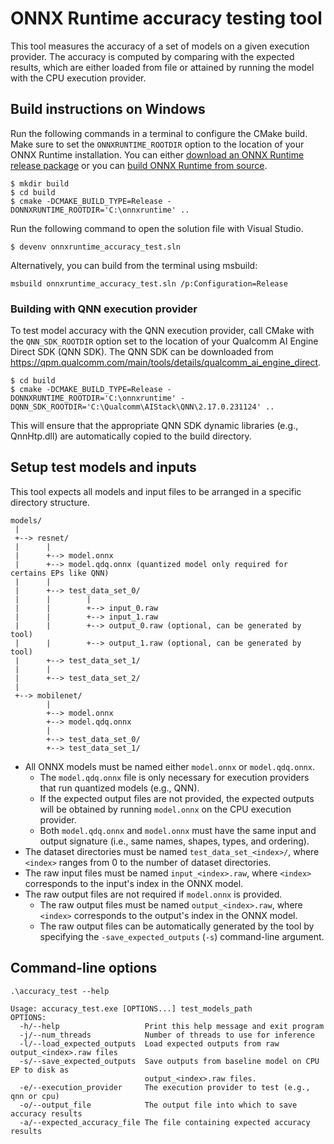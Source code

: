 # ONNX Runtime accuracy testing tool
This tool measures the accuracy of a set of models on a given execution provider. The accuracy is computed by comparing with the expected results, which are either loaded from file or attained by running the model with the CPU execution provider.

## Build instructions on Windows
Run the following commands in a terminal to configure the CMake build. Make sure to set the `ONNXRUNTIME_ROOTDIR` option to the location of your ONNX Runtime installation. You can either [download an ONNX Runtime release package](https://github.com/microsoft/onnxruntime/releases/) or you can [build ONNX Runtime from source](https://www.onnxruntime.ai/docs/build/).

```shell
$ mkdir build
$ cd build
$ cmake -DCMAKE_BUILD_TYPE=Release -DONNXRUNTIME_ROOTDIR='C:\onnxruntime' ..
```

Run the following command to open the solution file with Visual Studio.

```shell
$ devenv onnxruntime_accuracy_test.sln
```

Alternatively, you can build from the terminal using msbuild:

```shell
msbuild onnxruntime_accuracy_test.sln /p:Configuration=Release
```

### Building with QNN execution provider
To test model accuracy with the QNN execution provider, call CMake with the `QNN_SDK_ROOTDIR` option set to the location of your Qualcomm AI Engine Direct SDK (QNN SDK).
The QNN SDK can be downloaded from https://qpm.qualcomm.com/main/tools/details/qualcomm_ai_engine_direct.

```shell
$ cd build
$ cmake -DCMAKE_BUILD_TYPE=Release -DONNXRUNTIME_ROOTDIR='C:\onnxruntime' -DQNN_SDK_ROOTDIR='C:\Qualcomm\AIStack\QNN\2.17.0.231124' ..
```

This will ensure that the appropriate QNN SDK dynamic libraries (e.g., QnnHtp.dll) are automatically copied to the build directory.

## Setup test models and inputs
This tool expects all models and input files to be arranged in a specific directory structure.

```
models/
 |
 +--> resnet/
 |      |
 |      +--> model.onnx
 |      +--> model.qdq.onnx (quantized model only required for certains EPs like QNN)
 |      |
 |      +--> test_data_set_0/
 |      |        |
 |      |        +--> input_0.raw
 |      |        +--> input_1.raw
 |      |        +--> output_0.raw (optional, can be generated by tool)
 |      |        +--> output_1.raw (optional, can be generated by tool)
 |      +--> test_data_set_1/
 |      |
 |      +--> test_data_set_2/
 |
 +--> mobilenet/
        |
        +--> model.onnx
        +--> model.qdq.onnx
        |
        +--> test_data_set_0/
        +--> test_data_set_1/
```

- All ONNX models must be named either `model.onnx` or `model.qdq.onnx`.
  - The `model.qdq.onnx` file is only necessary for execution providers that run quantized models (e.g., QNN).
  - If the expected output files are not provided, the expected outputs will be obtained by running `model.onnx` on the CPU execution provider.
  - Both `model.qdq.onnx` and `model.onnx` must have the same input and output signature (i.e., same names, shapes, types, and ordering).
- The dataset directories must be named `test_data_set_<index>/`, where `<index>` ranges from 0 to the number of dataset directories.
- The raw input files must be named `input_<index>.raw`, where `<index>` corresponds to the input's index in the ONNX model.
- The raw output files are not required if `model.onnx` is provided.
  - The raw output files must be named `output_<index>.raw`, where `<index>` corresponds to the output's index in the ONNX model.
  - The raw output files can be automatically generated by the tool by specifying the `-save_expected_outputs` (`-s`) command-line argument.

## Command-line options
```shell
.\accuracy_test --help

Usage: accuracy_test.exe [OPTIONS...] test_models_path
OPTIONS:
  -h/--help                   Print this help message and exit program
  -j/--num_threads            Number of threads to use for inference
  -l/--load_expected_outputs  Load expected outputs from raw output_<index>.raw files
  -s/--save_expected_outputs  Save outputs from baseline model on CPU EP to disk as
                              output_<index>.raw files.
  -e/--execution_provider     The execution provider to test (e.g., qnn or cpu)
  -o/--output_file            The output file into which to save accuracy results
  -a/--expected_accuracy_file The file containing expected accuracy results
```

